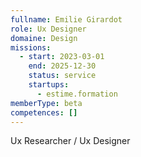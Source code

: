 ```yaml
---
fullname: Emilie Girardot
role: Ux Designer
domaine: Design
missions:
  - start: 2023-03-01
    end: 2025-12-30
    status: service
    startups:
      - estime.formation
memberType: beta
competences: []
---
```

Ux Researcher / Ux Designer
